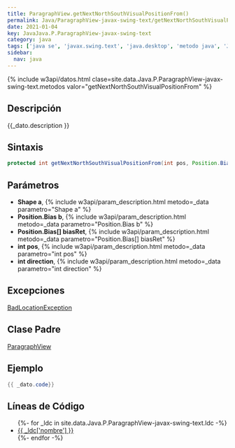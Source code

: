 ```yaml
---
title: ParagraphView.getNextNorthSouthVisualPositionFrom()
permalink: Java/ParagraphView-javax-swing-text/getNextNorthSouthVisualPositionFrom
date: 2021-01-04
key: JavaJava.P.ParagraphView-javax-swing-text
category: java
tags: ['java se', 'javax.swing.text', 'java.desktop', 'metodo java', 'Java 1.0']
sidebar: 
  nav: java
---
```


{% include w3api/datos.html clase=site.data.Java.P.ParagraphView-javax-swing-text.metodos valor="getNextNorthSouthVisualPositionFrom" %}

## Descripción
{{_dato.description }}

## Sintaxis
~~~java
protected int getNextNorthSouthVisualPositionFrom(int pos, Position.Bias b, Shape a, int direction, Position.Bias[] biasRet) throws BadLocationException
~~~

## Parámetros
* **Shape a**,  {% include w3api/param_description.html metodo=_data parametro="Shape a" %}
* **Position.Bias b**,  {% include w3api/param_description.html metodo=_data parametro="Position.Bias b" %}
* **Position.Bias[] biasRet**,  {% include w3api/param_description.html metodo=_data parametro="Position.Bias[] biasRet" %}
* **int pos**,  {% include w3api/param_description.html metodo=_data parametro="int pos" %}
* **int direction**,  {% include w3api/param_description.html metodo=_data parametro="int direction" %}

## Excepciones
[BadLocationException](/Java/BadLocationException/)

## Clase Padre
[ParagraphView](/Java/ParagraphView-javax-swing-text/)

## Ejemplo
~~~java
{{ _dato.code}}
~~~

## Líneas de Código
<ul>
{%- for _ldc in site.data.Java.P.ParagraphView-javax-swing-text.ldc -%}
   <li>
       <a href="{{_ldc['url'] }}">{{ _ldc['nombre'] }}</a>
   </li>
{%- endfor -%}
</ul>
